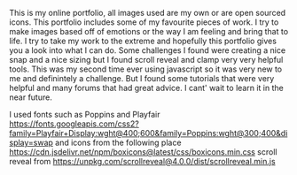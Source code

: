This is my online portfolio, all images used are my own or are open sourced icons. 
This portfolio includes some of my favourite pieces of work. I try to make images based off of emotions or the way I am feeling and bring that to life.
I try to take my work to the extreme and hopefully this portfolio gives you a look into what I can do.
Some challenges I found were creating a nice snap and a nice sizing but I found scroll reveal and clamp very very helpful tools.
This was my second time ever using javascript so it was very new to me and definintely a challenge. 
But I found some tutorials that were very helpful and many forums that had great advice. I cant' wait to learn it in the near future.

I used fonts such as Poppins and Playfair https://fonts.googleapis.com/css2?family=Playfair+Display:wght@400;600&family=Poppins:wght@300;400&display=swap
and icons from the following place https://cdn.jsdelivr.net/npm/boxicons@latest/css/boxicons.min.css
scroll reveal from https://unpkg.com/scrollreveal@4.0.0/dist/scrollreveal.min.js